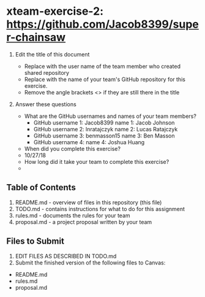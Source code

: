 # xteam-exercise-2: https://github.com/Jacob8399/super-chainsaw

1. Edit the title of this document
   * Replace <UserName> with the user name of the team member who created shared repository
   * Replace <GitHubRepositoryName> with the name of your team's GitHub repository for this exercise.
   * Remove the angle brackets <> if they are still there in the title

2. Answer these questions
   * What are the GitHub usernames and names of your team members?
       * GitHub username 1: Jacob8399    name 1: Jacob Johnson
       * GitHub username 2: lnratajczyk  name 2: Lucas Ratajczyk
       * GitHub username 3: benmasson15  name 3: Ben Masson
       * GitHub username 4:              name 4: Joshua Huang
   * When did you complete this exercise?
    * 10/27/18
   * How long did it take your team to complete this exercise? 
    * 
## Table of Contents

1. README.md - overview of files in this repository (this file)
2. TODO.md - contains instructions for what to do for this assignment
3. rules.md - documents the rules for your team
4. proposal.md - a project proposal written by your team

## Files to Submit

1. EDIT FILES AS DESCRIBED IN TODO.md
2. Submit the finished version of the following files to Canvas:

* README.md
* rules.md
* proposal.md

